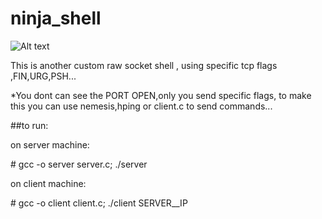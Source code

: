 ninja_shell
===========

![Alt text](http://media.tumblr.com/bbec54d04a3712341e49f10db5d07a83/tumblr_inline_mfmd9n78p81r7if29.gif)

This is another custom raw socket shell ,
using specific tcp flags ,FIN,URG,PSH...

*You dont can see the PORT OPEN,only you send specific flags,
to make this you can use nemesis,hping or client.c to send commands...

##to run:

on server machine:

\# gcc -o server server.c; ./server

on client machine:

\# gcc -o client client.c; ./client SERVER__IP





